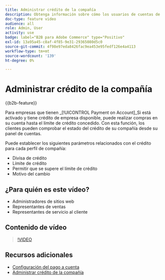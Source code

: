 ```yaml
---
title: Administrar crédito de la compañía
description: Obtenga información sobre cómo los usuarios de cuentas de empresa B2B pueden realizar compras en su cuenta hasta el límite de crédito concedido.
doc-type: feature video
audience: all
role: Admin, User
activity: use
badge: label="B2B para Adobe Commerce" type="Positivo"
exl-id: 13a95a45-c8af-4f85-9e31-29365080d5c0
source-git-commit: 4f98e97eda8426fac9ea453e95fedf126e4a4113
workflow-type: tm+mt
source-wordcount: '139'
ht-degree: 0%

---
```


# Administrar crédito de la compañía

{{b2b-feature}}

Para empresas que tienen _[!UICONTROL Payment on Account]_Si está activado y tiene crédito de empresa disponible, puede realizar compras en su cuenta hasta el límite de crédito concedido. Con esta función, los clientes pueden comprobar el estado del crédito de su compañía desde su panel de cuentas.

Puede establecer los siguientes parámetros relacionados con el crédito para cada perfil de compañía:

- Divisa de crédito
- Límite de crédito
- Permitir que se supere el límite de crédito
- Motivo del cambio

## ¿Para quién es este vídeo?

- Administradores de sitios web
- Representantes de ventas
- Representantes de servicio al cliente

## Contenido de vídeo

>[!VIDEO](https://video.tv.adobe.com/v/344445?quality=12&learn=on)

## Recursos adicionales

- [Configuración del pago a cuenta](https://experienceleague.adobe.com/docs/commerce-admin/b2b/enable-basic-features.html#configure-payment-on-account)
- [Administrar crédito de la compañía](https://experienceleague.adobe.com/docs/commerce-admin/b2b/companies/credit-company.html)
